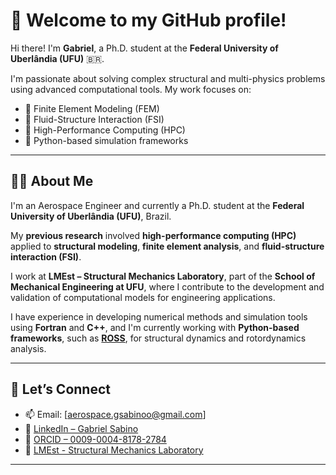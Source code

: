 # 👋 Welcome to my GitHub profile!

Hi there! I'm **Gabriel**, a Ph.D. student at the **Federal University of Uberlândia (UFU)** 🇧🇷.

I'm passionate about solving complex structural and multi-physics problems using advanced computational tools. My work focuses on:

- 🧠 Finite Element Modeling (FEM)  
- 🌊 Fluid-Structure Interaction (FSI)  
- 🚀 High-Performance Computing (HPC)  
- 🐍 Python-based simulation frameworks

---

## 👨‍🔬 About Me

I'm an Aerospace Engineer and currently a Ph.D. student at the **Federal University of Uberlândia (UFU)**, Brazil.

My **previous research** involved **high-performance computing (HPC)** applied to **structural modeling**, **finite element analysis**, and **fluid-structure interaction (FSI)**.

I work at **LMEst – Structural Mechanics Laboratory**, part of the **School of Mechanical Engineering at UFU**, where I contribute to the development and validation of computational models for engineering applications.

I have experience in developing numerical methods and simulation tools using **Fortran** and **C++**, and I'm currently working with **Python-based frameworks**, such as [**ROSS**](https://github.com/petrobras/ross), for structural dynamics and rotordynamics analysis.

---

## 🔗 Let’s Connect

- 📫 Email: [aerospace.gsabinoo@gmail.com]  
- 💼 [LinkedIn – Gabriel Sabino](https://www.linkedin.com/in/gabriel-sabino-02481b192)  
- 🧪 [ORCID – 0009-0004-8178-2784](https://orcid.org/0009-0004-8178-2784)  
- 🧭 [LMEst - Structural Mechanics Laboratory](http://www.mecanica.ufu.br/lmest)

---
